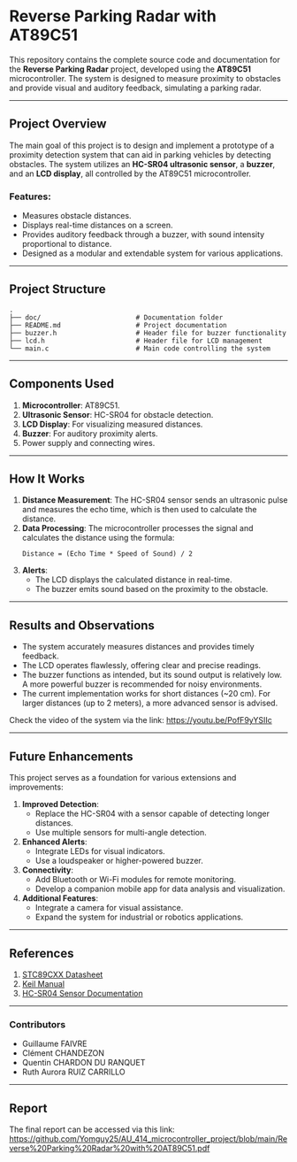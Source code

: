 # Reverse Parking Radar with AT89C51

This repository contains the complete source code and documentation for the **Reverse Parking Radar** project, developed using the **AT89C51** microcontroller. The system is designed to measure proximity to obstacles and provide visual and auditory feedback, simulating a parking radar.

---

## Project Overview

The main goal of this project is to design and implement a prototype of a proximity detection system that can aid in parking vehicles by detecting obstacles. The system utilizes an **HC-SR04 ultrasonic sensor**, a **buzzer**, and an **LCD display**, all controlled by the AT89C51 microcontroller.

### Features:
- Measures obstacle distances.
- Displays real-time distances on a screen.
- Provides auditory feedback through a buzzer, with sound intensity proportional to distance.
- Designed as a modular and extendable system for various applications.

---

## Project Structure

```
.
├── doc/                        # Documentation folder
├── README.md                   # Project documentation
├── buzzer.h                    # Header file for buzzer functionality
├── lcd.h                       # Header file for LCD management
└── main.c                      # Main code controlling the system
```

---

## Components Used

1. **Microcontroller**: AT89C51.
2. **Ultrasonic Sensor**: HC-SR04 for obstacle detection.
3. **LCD Display**: For visualizing measured distances.
4. **Buzzer**: For auditory proximity alerts.
5. Power supply and connecting wires.

---

## How It Works

1. **Distance Measurement**: The HC-SR04 sensor sends an ultrasonic pulse and measures the echo time, which is then used to calculate the distance.
2. **Data Processing**: The microcontroller processes the signal and calculates the distance using the formula:
   ```
   Distance = (Echo Time * Speed of Sound) / 2
   ```
3. **Alerts**:
   - The LCD displays the calculated distance in real-time.
   - The buzzer emits sound based on the proximity to the obstacle.

---

## Results and Observations

- The system accurately measures distances and provides timely feedback.
- The LCD operates flawlessly, offering clear and precise readings.
- The buzzer functions as intended, but its sound output is relatively low. A more powerful buzzer is recommended for noisy environments.
- The current implementation works for short distances (~20 cm). For larger distances (up to 2 meters), a more advanced sensor is advised.

Check the video of the system via the link:
https://youtu.be/PofF9yYSIIc

---

## Future Enhancements

This project serves as a foundation for various extensions and improvements:
1. **Improved Detection**:
   - Replace the HC-SR04 with a sensor capable of detecting longer distances.
   - Use multiple sensors for multi-angle detection.
2. **Enhanced Alerts**:
   - Integrate LEDs for visual indicators.
   - Use a loudspeaker or higher-powered buzzer.
3. **Connectivity**:
   - Add Bluetooth or Wi-Fi modules for remote monitoring.
   - Develop a companion mobile app for data analysis and visualization.
4. **Additional Features**:
   - Integrate a camera for visual assistance.
   - Expand the system for industrial or robotics applications.

---

## References

1. [STC89CXX Datasheet](#)
2. [Keil Manual](#)
3. [HC-SR04 Sensor Documentation](#)

---

### Contributors

- Guillaume FAIVRE
- Clément CHANDEZON
- Quentin CHARDON DU RANQUET
- Ruth Aurora RUIZ CARRILLO

---

## Report
The final report can be accessed via this link:
https://github.com/Yomguy25/AU_414_microcontroller_project/blob/main/Reverse%20Parking%20Radar%20with%20AT89C51.pdf
